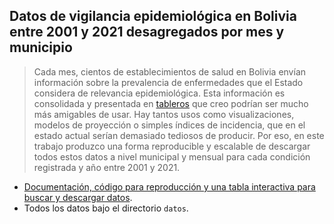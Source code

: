 ## Datos de vigilancia epidemiológica en Bolivia entre 2001 y 2021 desagregados por mes y municipio

> Cada mes, cientos de establecimientos de salud en Bolivia envían información sobre la prevalencia de enfermedades que el Estado considera de relevancia epidemiológica. Esta información es consolidada y presentada en [tableros](https://estadisticas.minsalud.gob.bo/Default_Vigilancia.aspx) que creo podrían ser mucho más amigables de usar. Hay tantos usos como visualizaciones, modelos de proyección o simples índices de incidencia, que en el estado actual serían demasiado tediosos de producir. Por eso, en este trabajo produzco una forma reproducible y escalable de descargar todos estos datos a nivel municipal y mensual para cada condición registrada y año entre 2001 y 2021.

- [Documentación, código para reproducción y una tabla interactiva para buscar y descargar datos](https://mauforonda.github.io/vigilancia-epidemiologica/index.html).
- Todos los datos bajo el directorio `datos`.
